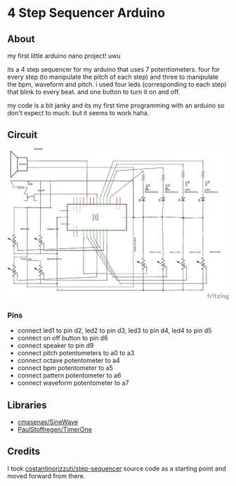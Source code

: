 # 4 Step Sequencer Arduino

## About

my first little arduino nano project! uwu

its a 4 step sequencer for my arduino that uses 7 potentiometers.
four for every step (to manipulate the pitch of each step) and three to manipulate the bpm, waveform and pitch.
i used four leds (corresponding to each step) that blink to every beat. 
and one button to turn it on and off.

my code is a bit janky and its my first time programming with an arduino so don't expect to much.
but it seems to work haha.

## Circuit

![Circuit Schematic](circuit_schematic.png?raw=true)

### Pins

 *  connect led1 to pin d2, led2 to pin d3, led3 to pin d4, led4 to pin d5
 *  connect on off button to pin d6
 *  connect speaker to pin d9
 *  connect pitch potentometers to a0 to a3
 *  connect octave potentometer to a4
 *  connect bpm potentometer to a5
 *  connect pattern potentometer to a6
 *  connect waveform potentometer to a7

## Libraries

 * [cmasenas/SineWave](https://github.com/cmasenas/SineWave) 
 * [PaulStoffregen/TimerOne](https://github.com/PaulStoffregen/TimerOne)
 
 ## Credits
 
 I took [costantinorizzuti/step-sequencer](https://create.arduino.cc/projecthub/costantinorizzuti/step-sequencer-19a9d7) source code as a starting point and 
 moved forward from there.
